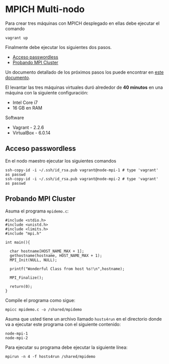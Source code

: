# MPICH Multi-nodo

Para crear tres máquinas con MPICH desplegado en ellas debe ejecutar el comando 

```
vagrant up
```

Finalmente debe ejecutar los siguientes dos pasos.

* [Acceso passwordless](#acceso-passwordless)
* [Probando MPI Cluster](#probando-mpi-cluster)

Un documento detallado de los próximos pasos los puede encontrar en [este documento](https://docs.google.com/document/d/1IgQXv81USdHU4lRUsbXPN017BAPUXdqi5t9BUa6yXF8/edit?usp=sharing).

El levantar las tres máquinas virtuales duró alrededor de **40 minutos** en una máquina con la siguiente configuración:

* Intel Core i7
* 16 GB en RAM

Software

* Vagrant - 2.2.6
* VirtualBox - 6.0.14

## Acceso passwordless

En el nodo maestro ejecutar los siguientes comandos

```
ssh-copy-id -i ~/.ssh/id_rsa.pub vagrant@node-mpi-1 # type 'vagrant' as passwd
ssh-copy-id -i ~/.ssh/id_rsa.pub vagrant@node-mpi-2 # type 'vagrant' as passwd
```

## Probando MPI Cluster

Asuma el programa `mpidemo.c`:

```
#include <stdio.h>
#include <unistd.h>
#include <limits.h>
#include "mpi.h"

int main(){
 
  char hostname[HOST_NAME_MAX + 1];
  gethostname(hostname, HOST_NAME_MAX + 1);
  MPI_Init(NULL, NULL);  
 
  printf("Wonderful Class from host %s!\n",hostname);
 
  MPI_Finalize();

  return(0);
}
```

Compile el programa como sigue:

```
mpicc mpidemo.c -o /shared/mpidemo
```

Asuma que usted tiene un archivo llamado `hosts4run` en el directorio donde va a ejecutar este programa con el siguiente contenido:

```
node-mpi-1
node-mpi-2
```

Para ejecutar su programa debe ejecutar la siguiente línea:

```
mpirun -n 4 -f hosts4run /shared/mpidemo
```
